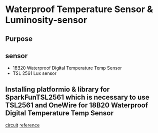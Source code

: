 # Waterproof Temperature Sensor & Luminosity-sensor

## Purpose

## sensor
  - 18B20 Waterproof Digital Temperature Temp Sensor
  - TSL 2561 Lux sensor

## Installing platformio & library for SparkFunTSL2561 which is necessary to use TSL2561 and OneWire for 18B20 Waterproof Digital Temperature Temp Sensor

[circuit](http://make.bcde.jp/arduino/ds18b201-wire%E3%81%A7%E6%B8%A9%E5%BA%A6%E8%A8%88%E6%B8%AC/)
[reference](http://www.esp32learning.com/code/esp32-and-a-tsl2561-luminosity-sensor-example.php)
